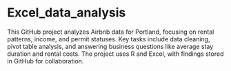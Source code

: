 # Excel_data_analysis
This GitHub project analyzes Airbnb data for Portland, focusing on rental patterns, income, and permit statuses. Key tasks include data cleaning, pivot table analysis, and answering business questions like average stay duration and rental costs. The project uses R and Excel, with findings stored in GitHub for collaboration.
